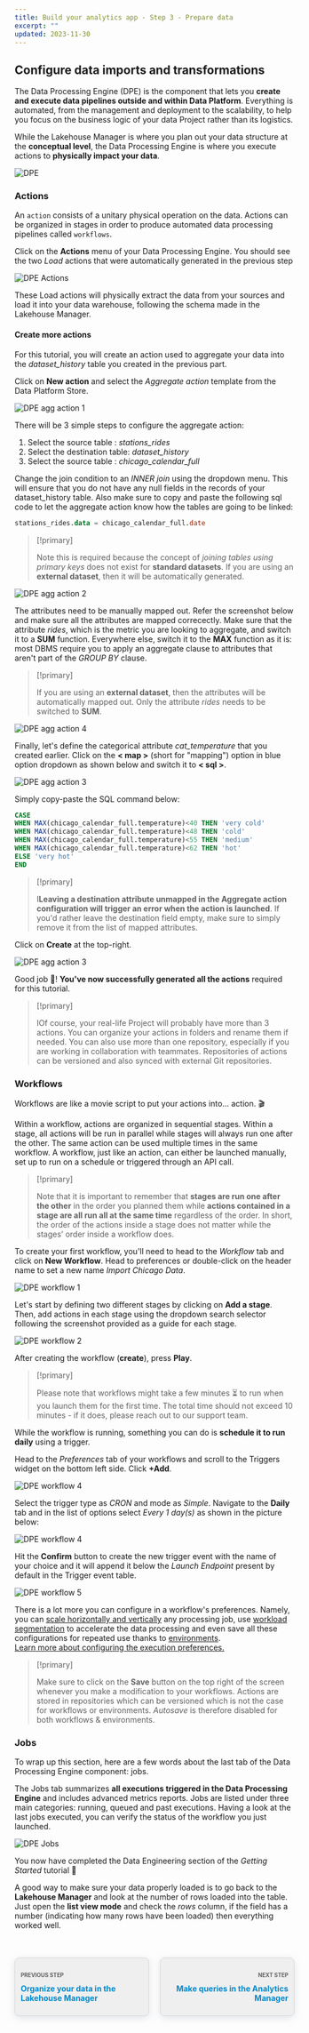 ```yaml
---
title: Build your analytics app - Step 3 - Prepare data
excerpt: ""
updated: 2023-11-30
---
```


<style>
.prevnext {
    display:flex !important;
    list-style:none !important;
    margin:25px 0 50px !important;
    padding:0 !important;
}
.prevnext > li {
    background:#efefef !important;
    border:1px solid #d8d8d8 !important;
    border-radius:8px !important;
    box-shadow: 0 3px 13px 0 rgba(151, 167, 183, 0.3) !important;
    flex:1 !important;
    padding:5px 10px !important;
    position:relative !important;
}
.prevnext > li:empty {
    visibility:hidden !important;
}
.prevnext > li > h4 {
    color:#08c !important;
}
.prevnext > li > a {
    bottom:0 !important;
    left:0 !important;
    position:absolute !important;
    right:0 !important;
    top:0 !important;
}
.prevnext > li:first-child {
    margin:25px 10px 0 0 !important;
}
.prevnext > li:first-child > h4:before,
.prevnext > li:last-child > h4:before {
    color:rgba(0,0,0,.6) !important;
    content:"Previous step" !important;
    display:block !important;
    font-size:70% !important;
    margin-bottom:10px !important;
    text-transform:uppercase !important;
}
.prevnext > li:last-child {
    margin:25px 0 0 10px !important;
    text-align:right !important;
}
.prevnext > li:last-child > h4:before {
    content:"Next step" !important;
}
</style>

## Configure data imports and transformations

The Data Processing Engine (DPE) is the component that lets you **create and execute data pipelines outside and within Data Platform**. Everything is automated, from the management and deployment to the scalability, to help you focus on the business logic of your data Project rather than its logistics.

While the Lakehouse Manager is where you plan out your data structure at the **conceptual level**, the Data Processing Engine is where you execute actions to **physically impact your data**.

![DPE](images/homepage-dpe.png)

### Actions

An `action` consists of a unitary physical operation on the data. Actions can be organized in stages in order to produce automated data processing pipelines called `workflows`.

Click on the **Actions** menu of your Data Processing Engine. You should see the two *Load* actions that were automatically generated in the previous step

![DPE Actions](images/actions-step1.png)

These Load actions will physically extract the data from your sources and load it into your data warehouse, following the schema made in the Lakehouse Manager.

#### Create more actions

For this tutorial, you will create an action used to aggregate your data into the *dataset\_history* table you created in the previous part.

Click on **New action** and select the *Aggregate action* template from the Data Platform Store.

![DPE agg action 1](images/actions-step2.png)

There will be 3 simple steps to configure the aggregate action:

1. Select the source table : *stations\_rides*
2. Select the destination table: *dataset\_history*
3. Select the source table : *chicago\_calendar\_full*

Change the join condition to an *INNER join* using the dropdown menu. This will ensure that you do not have any null fields in the records of your dataset\_history table. Also make sure to copy and paste the following sql code to let the aggregate action know how the tables are going to be linked:

```sql
stations_rides.data = chicago_calendar_full.date
```

> [!primary]
>
> Note this is required because the concept of *joining tables using primary keys* does not exist for **standard datasets**. If you are using an **external dataset**, then it will be automatically generated.
>

![DPE agg action 2](images/actions-step3.png)

The attributes need to be manually mapped out. Refer the screenshot below and make sure all the attributes are mapped correcectly. Make sure that the attribute *rides*, which is the metric you are looking to aggregate, and switch it to a **SUM** function. Everywhere else, switch it to the **MAX** function as it is: most DBMS require you to apply an aggregate clause to attributes that aren't part of the *GROUP BY* clause.

> [!primary]
>
> If you are using an **external dataset**, then the attributes will be automatically mapped out. Only the attribute *rides* needs to be switched to **SUM**.
>

![DPE agg action 4](images/actions-step4.png)

Finally, let's define the categorical attribute *cat\_temperature* that you created earlier. Click on the **< map >** (short for "mapping") option in blue option dropdown as shown below and switch it to **< sql >**.

![DPE agg action 3](images/actions-step5.png)

Simply copy-paste the SQL command below:

```sql
CASE 
WHEN MAX(chicago_calendar_full.temperature)<40 THEN 'very cold'
WHEN MAX(chicago_calendar_full.temperature)<48 THEN 'cold'
WHEN MAX(chicago_calendar_full.temperature)<55 THEN 'medium'
WHEN MAX(chicago_calendar_full.temperature)<62 THEN 'hot'
ELSE 'very hot'
END
```

> [!primary]
>
> I**Leaving a destination attribute unmapped in the Aggregate action configuration will trigger an error when the action is launched**. If you'd rather leave the destination field empty, make sure to simply remove it from the list of mapped attributes.
>

Click on **Create** at the top-right.

![DPE agg action 3](images/actions-step6.png)

Good job 💪! **You've now successfully generated all the actions** required for this tutorial.

> [!primary]
>
> IOf course, your real-life Project will probably have more than 3 actions. You can organize your actions in folders and rename them if needed. You can also use more than one repository, especially if you are working in collaboration with teammates. Repositories of actions can be versioned and also synced with external Git repositories.
>

### Workflows

Workflows are like a movie script to put your actions into... action. 🎬

Within a workflow, actions are organized in sequential stages. Within a stage, all actions will be run in parallel while stages will always run one after the other. The same action can be used multiple times in the same workflow. A workflow, just like an action, can either be launched manually, set up to run on a schedule or triggered through an API call.

> [!primary]
>
> Note that it is important to remember that **stages are run one after the other** in the order you planned them while **actions contained in a stage are all run all at the same time** regardless of the order. In short, the order of the actions inside a stage does not matter while the stages’ order inside a workflow does.
>

To create your first workflow, you'll need to head to the *Workflow* tab and click on **New Workflow**. Head to preferences or double-click on the header name to set a new name *Import Chicago Data*.

![DPE workflow 1](images/workflow-step1.png)

Let's start by defining two different stages by clicking on **Add a stage**. Then, add actions in each stage using the dropdown search selector following the screenshot provided as a guide for each stage.

![DPE workflow 2](images/workflow-step2.png)

After creating the workflow (**create**), press **Play**.

> [!primary]
>
> Please note that workflows might take a few minutes ⏳ to run when you launch them for the first time. The total time should not exceed 10 minutes - if it does, please reach out to our support team.
>

While the workflow is running, something you can do is **schedule it to run daily** using a trigger.

Head to the *Preferences* tab of your workflows and scroll to the Triggers widget on the bottom left side. Click **+Add**.

![DPE workflow 4](images/workflow-step3.png)

Select the trigger type as *CRON* and mode as *Simple*. Navigate to the **Daily** tab and in the list of options select *Every 1 day(s)* as shown in the picture below:

![DPE workflow 4](images/workflow-step4.png)

Hit the **Confirm** button to create the new trigger event with the name of your choice and it will append it below the *Launch Endpoint* present by default in the Trigger event table.

![DPE workflow 5](images/workflow-step5.png)

There is a lot more you can configure in a workflow's preferences. Namely, you can [scale horizontally and vertically](#/en/product/dpe/jobs/resources) any processing job, use [workload segmentation](#/en/getting-further/segmentation/index) to accelerate the data processing and even save all these configurations for repeated use thanks to [environments](#/en/product/dpe/environments/index).  
[Learn more about configuring the execution preferences.](#/en/product/dpe/actions/settings/index)

> [!primary]
>
> Make sure to click on the **Save** button on the top right of the screen whenever you make a modification to your workflows. Actions are stored in repositories which can be versioned which is not the case for workflows or environments. *Autosave* is therefore disabled for both workflows & environments.
>

### Jobs

To wrap up this section, here are a few words about the last tab of the Data Processing Engine component: jobs.

The Jobs tab summarizes **all executions triggered in the Data Processing Engine** and includes advanced metrics reports. Jobs are listed under three main categories: running, queued and past executions. Having a look at the last jobs executed, you can verify the status of the workflow you just launched.

![DPE Jobs](images/workflow-step6.png)

You now have completed the Data Engineering section of the *Getting Started* tutorial 🌟

A good way to make sure your data properly loaded is to go back to the **Lakehouse Manager** and look at the number of rows loaded into the table. Just open the **list view mode** and check the *rows* column, if the field has a number (indicating how many rows have been loaded) then everything worked well.

<ul class="prevnext">
    <li>
        <h4>Organize your data in the Lakehouse Manager</h4>
        <a href="/pages/public_cloud/data_platform/tutorials/tuto_01_build_a_first_app_from_scratch/tuto_01_build_a_first_app_from_scratch_step2"></a>
    </li>
    <li>
        <h4>Make queries in the Analytics Manager</h4>
        <a href="/pages/public_cloud/data_platform/tutorials/tuto_01_build_a_first_app_from_scratch/tuto_01_build_a_first_app_from_scratch_step4"></a>
    </li>
</ul>
